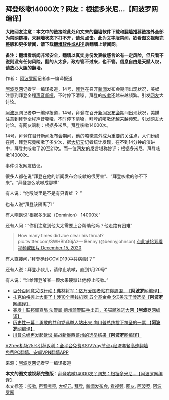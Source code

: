 <h2>拜登咳嗽14000次？网友：根据多米尼…【阿波罗网编译】</h2> <p class="notice"><b>大陆网友注意：本文中的链接除此处和文末的<a href="https://github.com/bannedbook/fanqiang" >翻墙</a>软件下载和<a href="https://github.com/killgcd/justmysocks/blob/master/README.md">翻墙推荐</a>链接外全部为禁网链接，未翻墙状态下打不开，请勿点击。此为文字版禁闻，欲看图文视频完整版和更多禁闻，请下载<a href="https://github.com/bannedbook/fanqiang">翻墙软件或APP</a>后翻墙上禁闻网。</p><p>备注：翻墙看新闻非常安全，翻墙以真实身份发表敏感言论有一定风险，但只看不说则没有任何风险，翻的人太多，政府管不过来，也不管。信息自由是天赋人权，请放心大胆的翻墙。</b></p>  <div class="entry"> <p>作者： <span class='wp_keywordlink_affiliate'><a href="https://www.aboluowang.com/" title="阿波罗网" target="_blank">阿波罗网</a></span>记者李一编译报道</p> <p id="summary"><a href="https://www.bannedbook.org/bnews/tag/%e9%98%bf%e6%b3%a2%e7%bd%97%e7%bd%91/" class="st_tag internal_tag" rel="tag" title="标签 阿波罗网 下的日志">阿波罗网</a>记者李一编译报道，14号，<a href="https://www.bannedbook.org/bnews/tag/%e6%8b%9c%e7%99%bb/" class="st_tag internal_tag" rel="tag" title="标签 拜登 下的日志">拜登</a>在召开<span class='wp_keywordlink_affiliate'><a href="https://www.bannedbook.org/" title="新闻">新闻</a></span>发布会期间出现状况，美媒注意到拜登全程<a href="https://www.bannedbook.org/bnews/tag/%E5%A3%B0%E9%9F%B3%E5%98%B6%E5%93%91/" class="st_tag internal_tag" rel="tag" title="标签 声音嘶哑 下的日志">声音嘶哑</a>，不时停下清嗓，拜登的<a href="https://www.bannedbook.org/bnews/tag/%e5%92%b3%e5%97%bd/" class="st_tag internal_tag" rel="tag" title="标签 咳嗽 下的日志">咳嗽</a>还越来越频繁。引发<a href="https://www.bannedbook.org/bnews/tag/%e7%bd%91%e5%8f%8b/" class="st_tag internal_tag" rel="tag" title="标签 网友 下的日志">网友</a>大讨论。</p> <p><a href="https://www.bannedbook.org/bnews/tag/%E9%98%BF%E6%B3%A2%E7%BD%97/" class="st_tag internal_tag" rel="tag" title="标签 阿波罗 下的日志">阿波罗</a>网记者李一编译报道，14号，拜登在召开<a href="https://www.bannedbook.org/bnews/tag/%E6%96%B0%E9%97%BB%E5%8F%91%E5%B8%83%E4%BC%9A/" class="st_tag internal_tag" rel="tag" title="标签 新闻发布会 下的日志">新闻发布会</a>期间出现状况，美媒注意到拜登全程声音嘶哑，不时停下清嗓，拜登的咳嗽还越来越频繁。引发网友大讨论。有网友讽刺：根据多米尼，拜登咳嗽14000次。</p> <p>14号，拜登在召开新闻发布会期间，他的咳嗽意外成为重要的关注点，人们纷纷在问，拜登究竟咳嗽了多少次，据<span class='wp_keywordlink_affiliate'><a href="http://www.epochtimes.com/" title="大纪元" target="_blank">大纪元</a></span>记者统计发现，在不到14分钟的演讲中，拜登共咳嗽了20至21次。而一位网友的发言堪称妙评：根据多米尼，拜登咳嗽14000次。</p> <p>事件引发网友热议。</p>  <p>很多人都在说“拜登在他的新闻发布会咳嗽的很厉害”、“拜登咳嗽的停不下来”。“拜登怎么咳嗽成那样”</p> <p>有人说：“他喉咙里是不是有只青蛙 ？ ”</p> <p>也有人说“拜登该隔离了!”</p> <p>有人嘲讽说“根据多米尼（Dominion） 14000次”</p> <p>还有人问：&#8221;你们注意到他太太需要上台帮助他吗？他走路有困难&#8221;</p>  <p></p> <blockquote><p>How many times did Joe clear his throat? pic.twitter.com/SWHBhO6jAz— Benny (@bennyjohnson) <a href="https://twitter.com/bennyjohnson/status/1338650083391365127?ref_src=twsrc%5Etfw">点此链接观看视频或图片 December 15, 2020</a></p></blockquote> <p>有人直接问，”拜登确诊COVID19(中共病毒)？“</p> <p>还有人说：拜登小伙儿，请停止咳嗽，直到1月20号”</p> <p>有人说：“谁给拜登爷爷一颗水果硬糖让他停止咳嗽。”</p>  <ul class='op-related-articles' title='相关阅读'> <li><a href='https://www.bannedbook.org/bnews/topimagenews/20201216/1448783.html' target='_blank'>百分百同意采取行动！弗林将军：亿万爱国者站在你周围…【<b>阿波罗</b>网编译】</a></li> <li><a href='https://www.bannedbook.org/bnews/cnnews/20201216/1448602.html' target='_blank'>扎克伯格摊上大事了！涉10个黑钱机器 五个基金会 5亿美元干涉选举【<b>阿波罗</b>网编译】</a></li> <li><a href='https://www.bannedbook.org/bnews/cnnews/20201215/1448313.html' target='_blank'>突发！联邦调查局 法警局 德州骑警联手出击，多猫腻难逃大网【<b>阿波罗</b>网编译】</a></li> <li><a href='https://www.bannedbook.org/bnews/cnnews/20201215/1448159.html' target='_blank'>历史性一幕！勇敢的共和党选举人站出来 向川普总统投下神圣的一票 【<b>阿波罗</b>网编译】</a></li> <li><a href='https://www.bannedbook.org/bnews/topimagenews/20201215/1448146.html' target='_blank'>川普总统再发起诉讼 挑战新墨西哥州的选举结果【<b>阿波罗</b>网编译】</a></li> </ul> <p class="texttj"> <a href="https://www.bannedbook.org/forum23/topic22702.html" target="_blank">V2free机场25%引荐返利：全平台免费SS/V2ray节点+经济套餐高速翻墙</a><br/> <a href="https://github.com/bannedbook/fanqiang/wiki/%E7%A6%81%E9%97%BB%E7%BD%91%E5%AE%89%E5%8D%93%E7%BF%BB%E5%A2%99%E6%96%B0%E9%97%BBAPP" target="_blank">免费PC翻墙、安卓VPN翻墙APP</a></p><p> 来源：<a href="https://www.aboluowang.com/2020/1216/1534641.html" target="_blank">阿波罗网</a>记者李一编译报道 </p><a name='sharetosocial'></a>       <div><b>本文的图文或视频完整版</b>：<a href='https://www.bannedbook.org/bnews/topimagenews/20201216/1448782.html'>拜登咳嗽14000次？网友：根据多米尼…【阿波罗网编译】</a></div>  </div><!--END ENTRY--> <div class="postfooter"> <div>本文标签：<a href="https://www.bannedbook.org/bnews/tag/%e5%92%b3%e5%97%bd/" rel="tag">咳嗽</a>, <a href="https://www.bannedbook.org/bnews/tag/%E5%A3%B0%E9%9F%B3%E5%98%B6%E5%93%91/" rel="tag">声音嘶哑</a>, <a href="https://www.bannedbook.org/bnews/tag/%e5%a4%a7%e7%ba%aa%e5%85%83/" rel="tag">大纪元</a>, <a href="https://www.bannedbook.org/bnews/tag/%e6%8b%9c%e7%99%bb/" rel="tag">拜登</a>, <a href="https://www.bannedbook.org/bnews/tag/%E6%96%B0%E9%97%BB%E5%8F%91%E5%B8%83%E4%BC%9A/" rel="tag">新闻发布会</a>, <a href="https://www.bannedbook.org/bnews/tag/%E7%9C%8B%E8%A7%86%E9%A2%91/" rel="tag">看视频</a>, <a href="https://www.bannedbook.org/bnews/tag/%e7%bd%91%e5%8f%8b/" rel="tag">网友</a>, <a href="https://www.bannedbook.org/bnews/tag/%E9%98%BF%E6%B3%A2%E7%BD%97/" rel="tag">阿波罗</a>, <a href="https://www.bannedbook.org/bnews/tag/%e9%98%bf%e6%b3%a2%e7%bd%97%e7%bd%91/" rel="tag">阿波罗网</a></div>  </div><!--END POSTFOOTER--> 